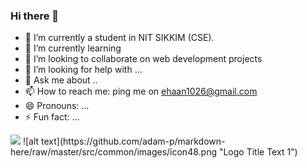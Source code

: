 ### Hi there 👋


- 🔭 I’m currently a student in NIT SIKKIM (CSE).
- 🌱 I’m currently learning 
- 👯 I’m looking to collaborate on web development projects
- 🤔 I’m looking for help with ...
- 💬 Ask me about ..
- 📫 How to reach me: ping me on ehaan1026@gmail.com
- 😄 Pronouns: ...
- ⚡ Fun fact: ...
<img src="https://github-readme-stats.vercel.app/api?username=amanverma-1001&&show_icons=true&title_color=ffffff&icon_color=bb2acf&text_color=daf7dc&bg_color=151515">
![alt text](https://github.com/adam-p/markdown-here/raw/master/src/common/images/icon48.png "Logo Title Text 1")
